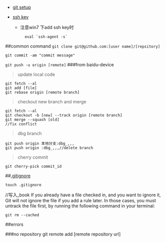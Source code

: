 


- [git setup](https://help.github.com/articles/set-up-git/)

- [ssh key](https://help.github.com/articles/generating-ssh-keys/)
	- 注意win7 下add ssh key时

			eval `ssh-agent -s`


##common command
`git clone git@github.com:[user name]/[repsitory]`

`git commit -am "commit message"`

`git push -u origin [remote]`
###from baidu-device
>update local code

	git fetch --al
	git add [file]
	git rebase origin [remote branch]
>checkout new branch and merge 

	git fetch --al
	git checkout -b [new] --track origin [remote branch]
	git merge --squash [old]
	//fix conflict

>dbg branch

	git push origin 本地分支:dbg_,,,
	git push origin :dbg_,,,//delete branch

>cherry commit

	git cherry-pick commit_id

##[.gitignore](https://help.github.com/articles/ignoring-files/)

	touch .gitignore
//写入_book
If you already have a file checked in, and you want to ignore it, Git will not ignore the file if you add a rule later. In those cases, you must untrack the file first, by running the following command in your terminal:

	git rm --cached 

##errors

###no repository
git remote add [remote repository url]
